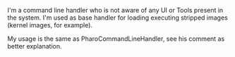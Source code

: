 I'm a command line handler who is not aware of any UI or Tools present in the system.
I'm used as base handler for loading executing stripped images (kernel images, for example). 

My usage is the same as PharoCommandLineHandler, see his comment as better explanation.